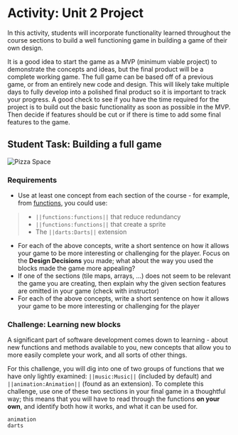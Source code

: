 # Activity: Unit 2 Project

In this activity, students will incorporate functionality learned throughout the course sections to build a well functioning game in building a game of their own design.

It is a good idea to start the game as a MVP (minimum viable project) to demonstrate the concepts and ideas, but the final product will be a complete working game. The full game can be based off of a previous game, or from an entirely new code and design. This will likely take multiple days to fully develop into a polished final product so it is important to track your progress. A good check to see if you have the time required for the project is to build out the basic functionality as soon as possible in the MVP. Then decide if features should be cut or if there is time to add some final features to the game.

## Student Task: Building a full game

![Pizza Space](/static/courses/csintro2/final-project/pizza-space.gif)

### Requirements

* Use at least one concept from each section of the course - for example, from [functions](/courses/csintro2/functions), you could use:

>* ``||functions:functions||`` that reduce redundancy
>* ``||functions:functions||`` that create a sprite
>* The ``||darts:Darts||`` extension

* For each of the above concepts, write a short sentence on how it allows your game to be more interesting or challenging for the player. Focus on the **Design Decisions** you made; what about the way you used the blocks made the game more appealing?
* If one of the sections (tile maps, arrays, ...) does not seem to be relevant the game you are creating, then explain why the given section features are omitted in your game (check with instructor)
* For each of the above concepts, write a short sentence on how it allows your game to be more interesting or challenging for the player

### Challenge: Learning new blocks

A significant part of software development comes down to learning - about new functions and methods available to you, new concepts that allow you to more easily complete your work, and all sorts of other things.

For this challenge, you will dig into one of two groups of functions that we have only lightly examined: ``||music:Music||`` (included by default) and ``||animation:Animation||`` (found as an extension). To complete this challenge, use one of these two sections in your final game in a thoughtful way; this means that you will have to read through the functions **on your own**, and identify both how it works, and what it can be used for.

```package
animation
darts
```
